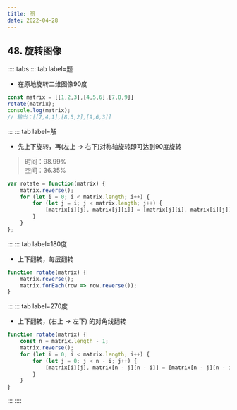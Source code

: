```yaml
---
title: 图
date: 2022-04-28
---
```

## 48. 旋转图像
:::: tabs
::: tab label=题
* 在原地旋转二维图像90度
```js
const matrix = [[1,2,3],[4,5,6],[7,8,9]]
rotate(matrix);
console.log(matrix);
// 输出：[[7,4,1],[8,5,2],[9,6,3]]
```
:::
::: tab label=解
* 先上下旋转，再(左上 -> 右下)对称轴旋转即可达到90度旋转
>时间：98.99%  
>空间：36.35%
```js
var rotate = function(matrix) {
    matrix.reverse();
    for (let i = 0; i < matrix.length; i++) {
        for (let j = i; j < matrix.length; j++) {
            [matrix[i][j], matrix[j][i]] = [matrix[j][i], matrix[i][j]]
        }
    }
};
```
:::
::: tab label=180度
* 上下翻转，每层翻转
```js
function rotate(matrix) {
    matrix.reverse();
    matrix.forEach(row => row.reverse());
}
```
:::
::: tab label=270度
* 上下翻转，(右上 -> 左下) 的对角线翻转
```js
function rotate(matrix) {
    const n = matrix.length - 1;
    matrix.reverse();
    for (let i = 0; i < matrix.length; i++) {
        for (let j = 0; j < n - i; j++) {
            [matrix[i][j], matrix[n - j][n - i]] = [matrix[n - j][n - i], matrix[i][j]];
        }
    }
}
```
:::
::::